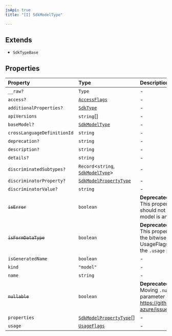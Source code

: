 ```yaml
---
jsApi: true
title: "[I] SdkModelType"

---
```

## Extends

- `SdkTypeBase`

## Properties

| Property | Type | Description | Overrides | Inherited from |
| :------ | :------ | :------ | :------ | :------ |
| `__raw?` | `Type` | - | `SdkTypeBase.__raw` | `SdkTypeBase.__raw` |
| `access?` | [`AccessFlags`](../type-aliases/AccessFlags.md) | - | - | - |
| `additionalProperties?` | [`SdkType`](../type-aliases/SdkType.md) | - | - | - |
| `apiVersions` | `string`[] | - | - | - |
| `baseModel?` | [`SdkModelType`](SdkModelType.md) | - | - | - |
| `crossLanguageDefinitionId` | `string` | - | - | - |
| `deprecation?` | `string` | - | `SdkTypeBase.deprecation` | `SdkTypeBase.deprecation` |
| `description?` | `string` | - | - | - |
| `details?` | `string` | - | - | - |
| `discriminatedSubtypes?` | `Record`<`string`, [`SdkModelType`](SdkModelType.md)\> | - | - | - |
| `discriminatorProperty?` | [`SdkModelPropertyType`](../type-aliases/SdkModelPropertyType.md) | - | - | - |
| `discriminatorValue?` | `string` | - | - | - |
| ~~`isError`~~ | `boolean` | **Deprecated**<br />This property is deprecated. You should not need to check whether a model is an error model. | - | - |
| ~~`isFormDataType`~~ | `boolean` | **Deprecated**<br />This property is deprecated. Check the bitwise and value of UsageFlags.MultipartFormData nad the `.usage` property on this model | - | - |
| `isGeneratedName` | `boolean` | - | - | - |
| `kind` | `"model"` | - | `SdkTypeBase.kind` | `SdkTypeBase.kind` |
| `name` | `string` | - | - | - |
| ~~`nullable`~~ | `boolean` | **Deprecated**<br />Moving `.nullable` onto the parameter itself for fidelity.<br />https://github.com/Azure/typespec-azure/issues/448 | `SdkTypeBase.nullable` | `SdkTypeBase.nullable` |
| `properties` | [`SdkModelPropertyType`](../type-aliases/SdkModelPropertyType.md)[] | - | - | - |
| `usage` | [`UsageFlags`](../enumerations/UsageFlags.md) | - | - | - |
